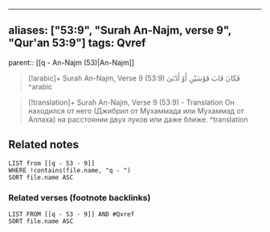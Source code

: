 
---
aliases: ["53:9", "Surah An-Najm, verse 9", "Qur'an 53:9"]
tags: Qvref
---

parent:: [[q - An-Najm (53)|An-Najm]]

> [!arabic]+ Surah An-Najm, Verse 9 (53:9)
> <span class="quran-arabic">فَكَانَ قَابَ قَوْسَيْنِ أَوْ أَدْنَىٰ</span>
^arabic

> [!translation]+ Surah An-Najm, Verse 9 (53:9) - Translation
> Он находился от него (Джибрил от Мухаммада или Мухаммад от Аллаха) на расстоянии двух луков или даже ближе.
^translation



## Related notes
```dataview
LIST from [[q - 53 - 9]]
WHERE !contains(file.name, "q - ")
SORT file.name ASC
```

### Related verses (footnote backlinks)
```dataview
LIST FROM [[q - 53 - 9]] AND #Qvref
SORT file.name ASC
```

